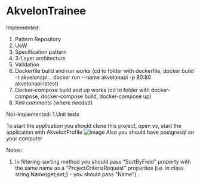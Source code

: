 # AkvelonTrainee
Implemented:
1. Pattern Repository
2. UoW
3. Specification pattern
4. 3-Layer architecture
5. Validation
6. Dockerfile build and run works (cd to folder with dockerfile, docker build -t akvelonapi ., docker run --name akvelonapi -p 80:80 akvelonapi:latest)
7. Docker-compose build and up works (cd to folder with docker-compose, docker-compose build, docker-compose up)
8. Xml comments (where needed)

Not-Implemented:
1.Unit tests

To start the application you should clone this project, open vs, start the application with AkvelonProfile 
![image](https://user-images.githubusercontent.com/55590417/208481030-98d29b52-1c7a-4220-84a1-ca2194f83a68.png)
Also you should have postgresql on your computer

Notes:
1. In filtering-sorting method you should pass "SortByField" property with the same name as a "ProjectCriteriaRequest" properties (i.e. in class string Name{get;set;} - you should pass "Name") . 


